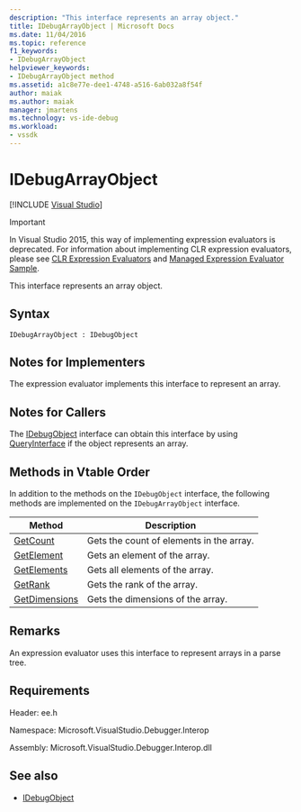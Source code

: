 ```yaml
---
description: "This interface represents an array object."
title: IDebugArrayObject | Microsoft Docs
ms.date: 11/04/2016
ms.topic: reference
f1_keywords:
- IDebugArrayObject
helpviewer_keywords:
- IDebugArrayObject method
ms.assetid: a1c8e77e-dee1-4748-a516-6ab032a8f54f
author: maiak
ms.author: maiak
manager: jmartens
ms.technology: vs-ide-debug
ms.workload:
- vssdk
---
```

# IDebugArrayObject

 [!INCLUDE [Visual Studio](~/includes/applies-to-version/vs-windows-only.md)]
> [!IMPORTANT]
> In Visual Studio 2015, this way of implementing expression evaluators is deprecated. For information about implementing CLR expression evaluators, please see [CLR Expression Evaluators](https://github.com/Microsoft/ConcordExtensibilitySamples/wiki/CLR-Expression-Evaluators) and [Managed Expression Evaluator Sample](https://github.com/Microsoft/ConcordExtensibilitySamples/wiki/Managed-Expression-Evaluator-Sample).

 This interface represents an array object.

## Syntax

```
IDebugArrayObject : IDebugObject
```

## Notes for Implementers
 The expression evaluator implements this interface to represent an array.

## Notes for Callers
 The [IDebugObject](../../../extensibility/debugger/reference/idebugobject.md) interface can obtain this interface by using [QueryInterface](/cpp/atl/queryinterface) if the object represents an array.

## Methods in Vtable Order
 In addition to the methods on the `IDebugObject` interface, the following methods are implemented on the `IDebugArrayObject` interface.

|Method|Description|
|------------|-----------------|
|[GetCount](../../../extensibility/debugger/reference/idebugarrayobject-getcount.md)|Gets the count of elements in the array.|
|[GetElement](../../../extensibility/debugger/reference/idebugarrayobject-getelement.md)|Gets an element of the array.|
|[GetElements](../../../extensibility/debugger/reference/idebugarrayobject-getelements.md)|Gets all elements of the array.|
|[GetRank](../../../extensibility/debugger/reference/idebugarrayobject-getrank.md)|Gets the rank of the array.|
|[GetDimensions](../../../extensibility/debugger/reference/idebugarrayobject-getdimensions.md)|Gets the dimensions of the array.|

## Remarks
 An expression evaluator uses this interface to represent arrays in a parse tree.

## Requirements
 Header: ee.h

 Namespace: Microsoft.VisualStudio.Debugger.Interop

 Assembly: Microsoft.VisualStudio.Debugger.Interop.dll

## See also
- [IDebugObject](../../../extensibility/debugger/reference/idebugobject.md)
